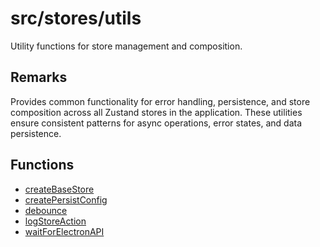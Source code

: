 # src/stores/utils

Utility functions for store management and composition.

## Remarks

Provides common functionality for error handling, persistence, and store
composition across all Zustand stores in the application. These utilities
ensure consistent patterns for async operations, error states, and data
persistence.

## Functions

- [createBaseStore](functions/createBaseStore.md)
- [createPersistConfig](functions/createPersistConfig.md)
- [debounce](functions/debounce.md)
- [logStoreAction](functions/logStoreAction.md)
- [waitForElectronAPI](functions/waitForElectronAPI.md)
